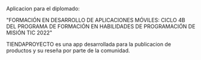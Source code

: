 Aplicacion para el diplomado: 

"FORMACIÓN EN DESARROLLO DE APLICACIONES MÓVILES: CICLO 4B DEL PROGRAMA DE FORMACIÓN EN HABILIDADES DE PROGRAMACIÓN DE MISIÓN TIC 2022"

TIENDAPROYECTO es una app desarrollada para la publicacion de productos y su reseña por parte de la comunidad.
